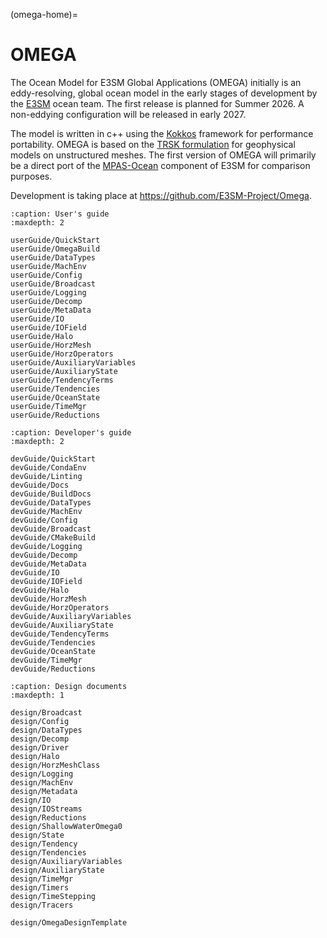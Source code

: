 (omega-home)=
# OMEGA

The Ocean Model for E3SM Global Applications (OMEGA) initially is an eddy-resolving,
global ocean model in the early stages of development by the
[E3SM](https://e3sm.org/) ocean team.  The first release is planned for
Summer 2026.  A non-eddying configuration will be released in early 2027.

The model is written in c++ using the [Kokkos](https://github.com/kokkos)
framework for performance portability.  OMEGA is based on the
[TRSK formulation](https://doi.org/10.1016/j.jcp.2009.08.006) for geophysical
models on unstructured meshes. The first version of OMEGA will primarily be a direct port
of the [MPAS-Ocean](https://e3sm.org/model/e3sm-model-description/v1-description/v1-ocean-sea-ice-land-ice/)
component of E3SM for comparison purposes.

Development is taking place at https://github.com/E3SM-Project/Omega.


```{toctree}
:caption: User's guide
:maxdepth: 2

userGuide/QuickStart
userGuide/OmegaBuild
userGuide/DataTypes
userGuide/MachEnv
userGuide/Config
userGuide/Broadcast
userGuide/Logging
userGuide/Decomp
userGuide/MetaData
userGuide/IO
userGuide/IOField
userGuide/Halo
userGuide/HorzMesh
userGuide/HorzOperators
userGuide/AuxiliaryVariables
userGuide/AuxiliaryState
userGuide/TendencyTerms
userGuide/Tendencies
userGuide/OceanState
userGuide/TimeMgr
userGuide/Reductions
```

```{toctree}
:caption: Developer's guide
:maxdepth: 2

devGuide/QuickStart
devGuide/CondaEnv
devGuide/Linting
devGuide/Docs
devGuide/BuildDocs
devGuide/DataTypes
devGuide/MachEnv
devGuide/Config
devGuide/Broadcast
devGuide/CMakeBuild
devGuide/Logging
devGuide/Decomp
devGuide/MetaData
devGuide/IO
devGuide/IOField
devGuide/Halo
devGuide/HorzMesh
devGuide/HorzOperators
devGuide/AuxiliaryVariables
devGuide/AuxiliaryState
devGuide/TendencyTerms
devGuide/Tendencies
devGuide/OceanState
devGuide/TimeMgr
devGuide/Reductions
```

```{toctree}
:caption: Design documents
:maxdepth: 1

design/Broadcast
design/Config
design/DataTypes
design/Decomp
design/Driver
design/Halo
design/HorzMeshClass
design/Logging
design/MachEnv
design/Metadata
design/IO
design/IOStreams
design/Reductions
design/ShallowWaterOmega0
design/State
design/Tendency
design/Tendencies
design/AuxiliaryVariables
design/AuxiliaryState
design/TimeMgr
design/Timers
design/TimeStepping
design/Tracers

design/OmegaDesignTemplate
```
